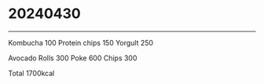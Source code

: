 <head><meta name="viewport" content="width=device-width, initial-scale=1.0, user-scalable=yes" /></head>

# 20240430

---

Kombucha 100
Protein chips 150
Yorgult 250

Avocado Rolls 300
Poke 600
Chips 300

Total 1700kcal
